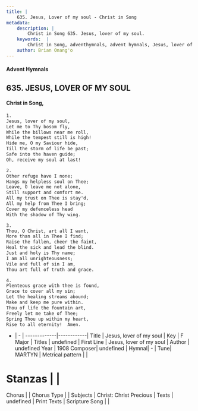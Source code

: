 ```yaml
---
title: |
    635. Jesus, Lover of my soul - Christ in Song
metadata:
    description: |
        Christ in Song 635. Jesus, lover of my soul. 
    keywords:  |
        Christ in Song, adventhymnals, advent hymnals, Jesus, lover of my soul, Jesus, lover of my soul. 
    author: Brian Onang'o
---
```


#### Advent Hymnals
## 635. JESUS, LOVER OF MY SOUL
####  Christ in Song,

```txt
1.
Jesus, lover of my soul,
Let me to Thy bosom fly,
While the billows near me roll,
While the tempest still is high!
Hide me, O my Saviour hide,
Till the storm of life be past;
Safe into the haven guide;
Oh, receive my soul at last!

2.
Other refuge have I none;
Hangs my helpless soul on Thee;
Leave, O leave me not alone,
Still support and comfort me.
All my trust on Thee is stay'd,
All my help from Thee I bring;
Cover my defenceless head
With the shadow of Thy wing.

3.
Thou, O Christ, art all I want,
More than all in Thee I find;
Raise the fallen, cheer the faint,
Heal the sick and lead the blind.
Just and holy is Thy name;
I am all unrighteousness;
Vile and full of sin I am,
Thou art full of truth and grace.

4.
Plenteous grace with thee is found,
Grace to cover all my sin;
Let the healing streams abound;
Make and keep me pure within.
Thou of life the fountain art,
Freely let me take of Thee;
Spring Thou up within my heart,
Rise to all eternity!  Amen.
```

- |   -  |
-------------|------------|
Title | Jesus, lover of my soul |
Key | F Major |
Titles | undefined |
First Line | Jesus, lover of my soul |
Author | undefined
Year | 1908
Composer| undefined |
Hymnal|  - |
Tune| MARTYN |
Metrical pattern | |
# Stanzas |  |
Chorus |  |
Chorus Type |  |
Subjects | Christ: Christ Precious |
Texts | undefined |
Print Texts | 
Scripture Song |  |
    
